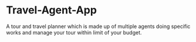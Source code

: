 # Travel-Agent-App
A tour and travel planner which is made up of multiple agents doing specific works and manage your tour within limit of your budget.
